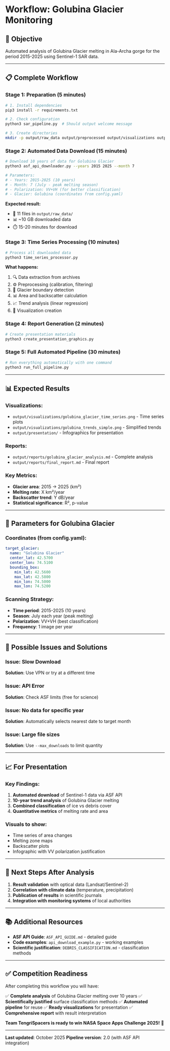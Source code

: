 # Workflow: Golubina Glacier Monitoring

## 🎯 Objective
Automated analysis of Golubina Glacier melting in Ala-Archa gorge for the period 2015-2025 using Sentinel-1 SAR data.

---

## 📋 Complete Workflow

### Stage 1: Preparation (5 minutes)
```bash
# 1. Install dependencies
pip3 install -r requirements.txt

# 2. Check configuration
python3 sar_pipeline.py  # Should output welcome message

# 3. Create directories
mkdir -p output/raw_data output/preprocessed output/visualizations output/reports
```

### Stage 2: Automated Data Download (15 minutes)
```bash
# Download 10 years of data for Golubina Glacier
python3 asf_api_downloader.py --years 2015 2025 --month 7

# Parameters:
# - Years: 2015-2025 (10 years)
# - Month: 7 (July - peak melting season)
# - Polarization: VV+VH (for better classification)
# - Glacier: Golubina (coordinates from config.yaml)
```

**Expected result:**
- 📁 11 files in `output/raw_data/`
- 📊 ~10 GB downloaded data
- ⏱️ 15-20 minutes for download

### Stage 3: Time Series Processing (10 minutes)
```bash
# Process all downloaded data
python3 time_series_processor.py
```

**What happens:**
1. 🔍 Data extraction from archives
2. ⚙️ Preprocessing (calibration, filtering)
3. 🧊 Glacier boundary detection
4. 📊 Area and backscatter calculation
5. 📈 Trend analysis (linear regression)
6. 🎨 Visualization creation

### Stage 4: Report Generation (2 minutes)
```bash
# Create presentation materials
python3 create_presentation_graphics.py
```

### Stage 5: Full Automated Pipeline (30 minutes)
```bash
# Run everything automatically with one command
python3 run_full_pipeline.py
```

---

## 📊 Expected Results

### Visualizations:
- `output/visualizations/golubina_glacier_time_series.png` - Time series plots
- `output/visualizations/golubina_trends_simple.png` - Simplified trends
- `output/presentation/` - Infographics for presentation

### Reports:
- `output/reports/golubina_glacier_analysis.md` - Complete analysis
- `output/reports/final_report.md` - Final report

### Key Metrics:
- **Glacier area**: 2015 → 2025 (km²)
- **Melting rate**: X km²/year
- **Backscatter trend**: Y dB/year
- **Statistical significance**: R², p-value

---

## 🔧 Parameters for Golubina Glacier

### Coordinates (from config.yaml):
```yaml
target_glacier:
  name: "Golubina Glacier"
  center_lat: 42.5700
  center_lon: 74.5100
  bounding_box:
    min_lat: 42.5600
    max_lat: 42.5800
    min_lon: 74.5000
    max_lon: 74.5200
```

### Scanning Strategy:
- **Time period**: 2015-2025 (10 years)
- **Season**: July each year (peak melting)
- **Polarization**: VV+VH (best classification)
- **Frequency**: 1 image per year

---

## 🚨 Possible Issues and Solutions

### Issue: Slow Download
**Solution**: Use VPN or try at a different time

### Issue: API Error
**Solution**: Check ASF limits (free for science)

### Issue: No data for specific year
**Solution**: Automatically selects nearest date to target month

### Issue: Large file sizes
**Solution**: Use `--max_downloads` to limit quantity

---

## 📈 For Presentation

### Key Findings:

1. **Automated download** of Sentinel-1 data via ASF API
2. **10-year trend analysis** of Golubina Glacier melting
3. **Combined classification** of ice vs debris cover
4. **Quantitative metrics** of melting rate and area

### Visuals to show:
- Time series of area changes
- Melting zone maps
- Backscatter plots
- Infographic with VV polarization justification

---

## 🎯 Next Steps After Analysis

1. **Result validation** with optical data (Landsat/Sentinel-2)
2. **Correlation with climate data** (temperature, precipitation)
3. **Publication of results** in scientific journals
4. **Integration with monitoring systems** of local authorities

---

## 📚 Additional Resources

- **ASF API Guide**: `ASF_API_GUIDE.md` - detailed guide
- **Code examples**: `api_download_example.py` - working examples
- **Scientific justification**: `DEBRIS_CLASSIFICATION.md` - classification methods

---

## ✅ Competition Readiness

After completing this workflow you will have:

✅ **Complete analysis** of Golubina Glacier melting over 10 years
✅ **Scientifically justified** surface classification methods
✅ **Automated pipeline** for reuse
✅ **Ready visualizations** for presentation
✅ **Comprehensive report** with result interpretation

**Team TengriSpacers is ready to win NASA Space Apps Challenge 2025!** 🚀

---

**Last updated**: October 2025
**Pipeline version**: 2.0 (with ASF API integration)

